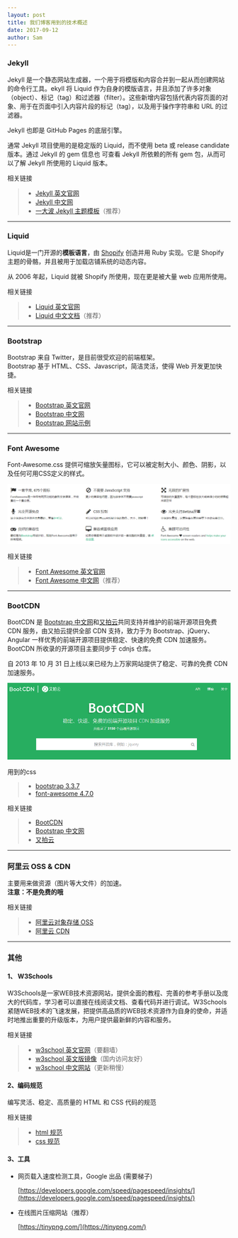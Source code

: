 ```yaml
---
layout: post
title: 我们博客用到的技术概述
date: 2017-09-12
author: Sam
---
```


### Jekyll
Jekyll 是一个静态网站生成器，一个用于将模版和内容合并到一起从而创建网站的命令行工具。ekyll 将 Liquid 作为自身的模版语言，并且添加了许多对象（object）、标记（tag）和过滤器（filter）。这些新增内容包括代表内容页面的对象、用于在页面中引入内容片段的标记（tag），以及用于操作字符串和 URL 的过滤器。  
  
Jekyll 也即是 GitHub Pages 的底层引擎。
  
通常 Jekyll 项目使用的是稳定版的 Liquid，而不使用 beta 或 release candidate 版本。通过 Jekyll 的 gem 信息也 可查看 Jekyll 所依赖的所有 gem 包，从而可以了解 Jekyll 所使用的 Liquid 版本。

相关链接
>* [Jekyll 英文官网](http://jekyllrb.com/)
>* [Jekyll 中文网](http://jekyll.com.cn/)
>* [一大波 Jekyll 主题模板](http://jekyllthemes.org/)（推荐）

----
### Liquid
Liquid是一门开源的**模板语言**，由 [Shopify](https://www.shopify.com/) 创造并用 Ruby 实现。它是 Shopify 主题的骨骼，并且被用于加载店铺系统的动态内容。
  
从 2006 年起，Liquid 就被 Shopify 所使用，现在更是被大量 web 应用所使用。

相关链接
>* [Liquid 英文官网](https://shopify.github.io/liquid/)
>* [Liquid 中文文档](https://liquid.bootcss.com/)（推荐）

----
### Bootstrap
Bootstrap 来自 Twitter，是目前很受欢迎的前端框架。  
Bootstrap 基于 HTML、CSS、Javascript，简洁灵活，使得 Web 开发更加快捷。

相关链接
>* [Bootstrap 英文官网](https://getbootstrap.com/)
>* [Bootstrap 中文网](http://www.bootcss.com/)
>* [Bootstrap 网站示例](http://expo.bootcss.com/)

----
### Font Awesome
Font-Awesome.css 提供可缩放矢量图标，它可以被定制大小、颜色、阴影，以及任何可用CSS定义的样式。

![](/images/sam/font-awesome-brief.png)

相关链接
>* [Font Awesome 英文官网](http://fontawesome.io/)
>* [Font Awesome 中文网](http://www.fontawesome.com.cn/)（推荐）

----
### BootCDN
BootCDN 是 [Bootstrap 中文网](http://www.bootcss.com/)和[又拍云](https://www.upyun.com/)共同支持并维护的前端开源项目免费 CDN 服务，由又拍云提供全部 CDN 支持，致力于为 Bootstrap、jQuery、Angular 一样优秀的前端开源项目提供稳定、快速的免费 CDN 加速服务。BootCDN 所收录的开源项目主要同步于 cdnjs 仓库。  
  
自 2013 年 10 月 31 日上线以来已经为上万家网站提供了稳定、可靠的免费 CDN 加速服务。 

![](/images/sam/bootcdn.png)

用到的css
>* [bootstrap 3.3.7](http://www.bootcdn.cn/bootstrap/)
>* [font-awesome 4.7.0](https://cdn.bootcss.com/font-awesome/4.7.0/css/font-awesome.min.css)
  
相关链接
>* [BootCDN](http://www.bootcdn.cn/)
>* [Bootstrap 中文网](http://www.bootcss.com/)
>* [又拍云](https://www.upyun.com/)

----
### 阿里云 OSS & CDN
主要用来做资源（图片等大文件）的加速。  
**注意：不是免费的哦**

相关链接
>* [阿里云对象存储 OSS](https://www.aliyun.com/product/oss?spm=5176.8142029.388261.238.Ecx0mg)
>* [阿里云 CDN](https://www.aliyun.com/product/cdn?spm=5176.7933691.765261.248.3w7ips)


----
### 其他
#### 1、 W3Schools

W3Schools是一家WEB技术资源网站，提供全面的教程、完善的参考手册以及庞大的代码库，学习者可以直接在线阅读文档、查看代码并进行调试。W3Schools紧随WEB技术的飞速发展，把提供高品质的WEB技术资源作为自身的使命，并适时地推出重要的升级版本，为用户提供最新鲜的内容和服务。

相关链接
>* [w3school 英文官网](https://www.w3schools.com/)（要翻墙）
>* [w3school 英文版镜像](http://w3schools.bootcss.com/default.html)（国内访问友好）
>* [w3school 中文网站](http://www.w3school.com.cn/)（更新稍慢）


#### 2、编码规范
编写灵活、稳定、高质量的 HTML 和 CSS 代码的规范

相关链接
>* [html 规范](http://codeguide.bootcss.com/#html)
>* [css 规范](http://codeguide.bootcss.com/#css)

#### 3、工具

* 网页载入速度检测工具，Google 出品 (需要梯子)

    [https://developers.google.com/speed/pagespeed/insights/](https://developers.google.com/speed/pagespeed/insights/)

* 在线图片压缩网站（推荐）

    [https://tinypng.com/](https://tinypng.com/)